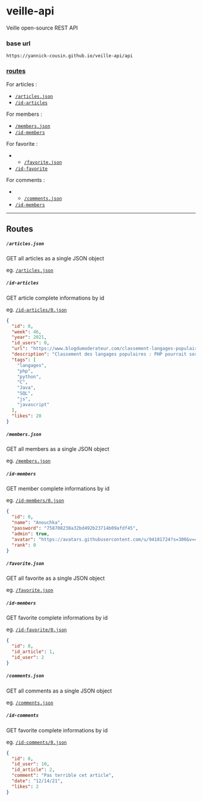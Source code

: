 # veille-api

Veille  open-source REST API

### base url

`https://yannick-cousin.github.io/veille-api/api`

### [routes](#routes-1)

For articles :

- [`/articles.json`](https://yannick-cousin.github.io/veille-api/api/all.json)
- [`/id-articles`](https://yannick-cousin.github.io/veille-api/api/id/0.json)

For members :
- [`/members.json`](https://yannick-cousin.github.io/veille-api/api/members.json)
- [`/id-members`](https://yannick-cousin.github.io/veille-api/api/id-members/0.json)

For favorite :
- - [`/favorite.json`](https://yannick-cousin.github.io/veille-api/api/favorite.json)
- [`/id-favorite`](https://yannick-cousin.github.io/veille-api/api/id-favorite/0.json)

For comments :
- - [`/comments.json`](https://yannick-cousin.github.io/veille-api/api/comments.json)
- [`/id-members`](https://yannick-cousin.github.io/veille-api/api/id-comments/0.json)

---

## Routes

##### `/articles.json`

GET all articles as a single JSON object

eg. [`/articles.json`](https://yannick-cousin.github.io/veille-api/api/articles.json)

##### `/id-articles`

GET article complete informations by id

eg. [`/id-articles/0.json`](https://yannick-cousin.github.io/veille-api/api/articles-id/1.json)

```json
{
  "id": 0,
  "week": 46,
  "year": 2021,
  "id_users": 0,
  "url": "https://www.blogdumoderateur.com/classement-langages-populaires-php-sortir-top-10/",
  "description": "Classement des langages populaires : PHP pourrait sortir du top 10, une première en 20 ans",
  "tags": [
    "langages",
    "php",
    "python",
    "C",
    "Java",
    "SQL",
    "js",
    "javascript"
  ],
  "likes": 20
}
```

##### `/members.json`

GET all members as a single JSON object

eg. [`/members.json`](https://yannick-cousin.github.io/veille-api/api/members.json)

##### `/id-members`

GET member complete informations by id

eg. [`/id-members/0.json`](https://yannick-cousin.github.io/veille-api/api/id-members/0.json)

```json
{
  "id": 0,
  "name": "Anouchka",
  "password": "758708238a32bd492b23714b09afdf45",
  "admin": true,
  "avatar": "https://avatars.githubusercontent.com/u/94181724?s=300&v=4",
  "rank": 0
}
```

##### `/favorite.json`

GET all favorite as a single JSON object

eg. [`/favorite.json`](https://yannick-cousin.github.io/veille-api/api/favorite.json)

##### `/id-members`

GET favorite complete informations by id

eg. [`/id-favorite/0.json`](https://yannick-cousin.github.io/veille-api/api/id-favorites/0.json)

```json
{
  "id": 0,
  "id_article": 1,
  "id_user": 2
}
```

##### `/comments.json`

GET all comments as a single JSON object

eg. [`/comments.json`](https://yannick-cousin.github.io/veille-api/api/comments.json)

##### `/id-comments`

GET favorite complete informations by id

eg. [`/id-comments/0.json`](https://yannick-cousin.github.io/veille-api/api/id-comments/0.json)

```json
{
  "id": 0,
  "id_user": 10,
  "id_article": 2,
  "comment": "Pas terrible cet article",
  "date": "12/14/21",
  "likes": 2
}
```
